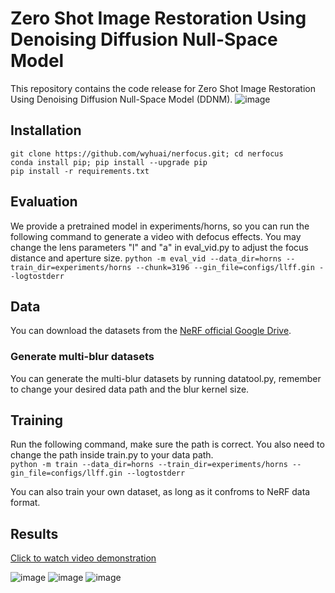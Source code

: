 # Zero Shot Image Restoration Using Denoising Diffusion Null-Space Model
This repository contains the code release for Zero Shot Image Restoration Using Denoising Diffusion Null-Space Model (DDNM).
![image](https://user-images.githubusercontent.com/95485229/198285474-ff2e43de-9fc5-40c4-840b-f902bac4fa3c.png)
## Installation


`git clone https://github.com/wyhuai/nerfocus.git; cd nerfocus`  
`conda install pip; pip install --upgrade pip`  
`pip install -r requirements.txt`  

## Evaluation
We provide a pretrained model in experiments/horns, so you can run the following command to generate a video with defocus effects. You may change the lens parameters "l" and "a" in eval_vid.py to adjust the focus distance and aperture size. 
`python -m eval_vid --data_dir=horns --train_dir=experiments/horns --chunk=3196 --gin_file=configs/llff.gin --logtostderr`

## Data
You can download the datasets from the [NeRF official Google Drive](https://drive.google.com/drive/folders/128yBriW1IG_3NJ5Rp7APSTZsJqdJdfc1). 

### Generate multi-blur datasets
You can generate the multi-blur datasets by running datatool.py, remember to change your desired data path and the blur kernel size. 

## Training
Run the following command, make sure the path is correct. You also need to change the path inside train.py to your data path.  
`python -m train --data_dir=horns --train_dir=experiments/horns --gin_file=configs/llff.gin --logtostderr`  


You can also train your own dataset, as long as it confroms to NeRF data format.  


## Results
[Click to watch video demonstration](https://www.bilibili.com/video/BV1ZV4y1x7mj?spm_id_from=333.999.0.0&vd_source=76ca20f72a423dd9323e2492733dffa5)  

![image](https://user-images.githubusercontent.com/95485229/157253266-c9c70953-9a7e-4f84-b10a-e5d1dbccdb95.png)
![image](https://user-images.githubusercontent.com/95485229/157253365-d5d371f0-192b-4ea8-9ed6-7364848ea767.png)
![image](https://user-images.githubusercontent.com/95485229/157254773-1d30b1de-27f5-4b82-b106-024698255c36.png)





